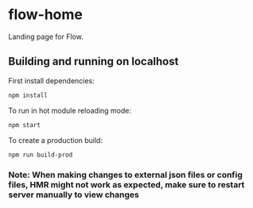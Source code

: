 # flow-home

Landing page for Flow.

## Building and running on localhost

First install dependencies:

```sh
npm install
```

To run in hot module reloading mode:

```sh
npm start
```

To create a production build:

```sh
npm run build-prod
```


### Note: When making changes to external json files or config files, HMR might not work as expected, make sure to restart server manually to view changes